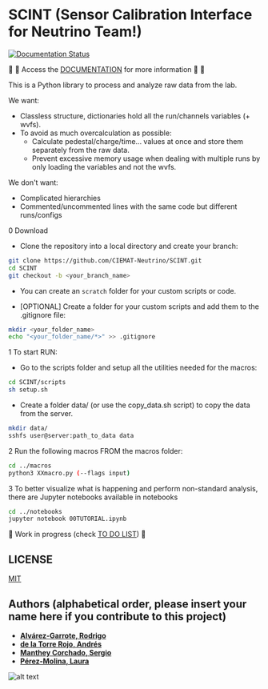 # SCINT (Sensor Calibration Interface for Neutrino Team!)

[![Documentation Status](https://readthedocs.org/projects/scint/badge/?version=latest)](https://scint.readthedocs.io/en/latest/?badge=latest)

:book: :page_with_curl: Access the [DOCUMENTATION](https://scint.readthedocs.io/en/latest/) for more information :page_with_curl: :book:

This is a Python library to process and analyze raw data from the lab.

We want:

* Classless structure, dictionaries hold all the run/channels variables (+ wvfs).
* To avoid as much overcalculation as possible:
  * Calculate pedestal/charge/time... values at once and store them separately from the raw data.
  * Prevent excessive memory usage when dealing with multiple runs by only loading the variables and not the wvfs.

We don't want:

* Complicated hierarchies
* Commented/uncommented lines with the same code but different runs/configs

0 Download

* Clone the repository into a local directory and create your branch:

```bash
git clone https://github.com/CIEMAT-Neutrino/SCINT.git
cd SCINT
git checkout -b <your_branch_name>
```

* You can create an `scratch` folder for your custom scripts or code.

* [OPTIONAL] Create a folder for your custom scripts and add them to the .gitignore file:

```bash
mkdir <your_folder_name>
echo "<your_folder_name/*>" >> .gitignore
```

1 To start RUN:

* Go to the scripts folder and setup all the utilities needed for the macros:
  
```bash
cd SCINT/scripts
sh setup.sh 
```

* Create a folder data/ (or use the copy_data.sh script) to copy the data from the server.

```bash
mkdir data/
sshfs user@server:path_to_data data
```

2 Run the following macros FROM the macros folder:

```bash
cd ../macros
python3 XXmacro.py (--flags input) 
```

3 To better visualize what is happening and perform non-standard analysis, there are Jupyter notebooks available in notebooks

```bash
cd ../notebooks
jupyter notebook 00TUTORIAL.ipynb
```

:construction:
Work in progress (check [TO DO LIST](https://github.com/CIEMAT-Neutrino/CYTHON_TOOLS/blob/main/To_Do.md))
:construction:

## LICENSE
[MIT](https://choosealicense.com/licenses/mit/)

## Authors (alphabetical order, please insert your name here if you contribute to this project)

* [**Alvárez-Garrote, Rodrigo**](https://github.com/rodralva)
* [**de la Torre Rojo, Andrés**](https://github.com/andtorre)
* [**Manthey Corchado, Sergio**](https://github.com/mantheys)
* [**Pérez-Molina, Laura**](https://github.com/LauPM)

![alt text](https://i.imgflip.com/72cpdl.jpg)
